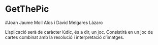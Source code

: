 # GetThePic
#Joan Jaume Moll Alòs i David Melgares Lázaro

L’aplicació serà de caràcter lúdic, és a dir, un joc. Consistirà en un joc de cartes combinat amb la resolució i interpretació d’imatges. 
